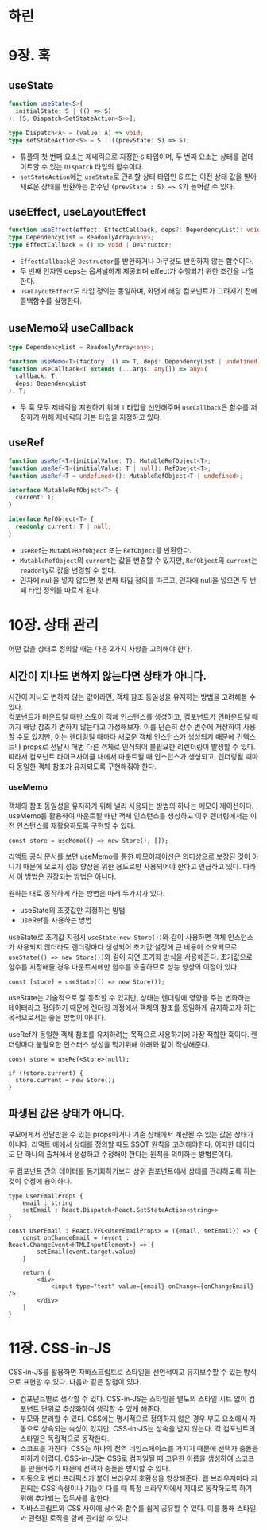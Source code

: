 # 하린

# 9장. 훅

## useState

```ts
function useState<S>(
  initialState: S | (() => S)
): [S, Dispatch<SetStateAction<S>>];

type Dispatch<A> = (value: A) => void;
type setStateAction<S> = S | ((prevState: S) => S);
```

- 튜플의 첫 번째 요소는 제네릭으로 지정한 `S` 타입이며, 두 번째 요소는 상태를 업데이트할 수 있는 `Dispatch` 타입의 함수이다.
- `setStateAction`에는 `useState`로 관리할 상태 타입인 S 또는 이전 상태 값을 받아 새로운 상태를 반환하는 함수인 `(prevState : S) => S`가 들어갈 수 있다.

## useEffect, useLayoutEffect

```ts
function useEffect(effect: EffectCallback, deps?: DependencyList): void;
type DependencyList = ReadonlyArray<any>;
type EffectCallback = () => void | Destructor;
```

- `EffectCallback`은 `Destructor`를 반환하거나 아무것도 반환하지 않는 함수이다.
- 두 번째 인자인 deps는 옵셔널하게 제공되며 effect가 수행되기 위한 조건을 나열한다.
- `useLayoutEffect`도 타입 정의는 동일하며, 화면에 해당 컴포넌트가 그려지기 전에 콜백함수를 실행한다.

## useMemo와 useCallback

```ts
type DependencyList = ReadonlyArray<any>;

function useMemo<T>(factory: () => T, deps: DependencyList | undefined): T;
function useCallback<T extends (...args: any[]) => any>(
  callback: T,
  deps: DependencyList
): T;
```

- 두 훅 모두 제네릭을 지원하기 위해 `T` 타입을 선언해주며 `useCallback`은 함수를 저장하기 위해 제네릭의 기본 타입을 지정하고 있다.

## useRef

```ts
function useRef<T>(initialValue: T): MutableRefObject<T>;
function useRef<T>(initialValue: T | null): RefObejct<T>;
function useRef<T = undefined>(): MutableRefObject<T | undefined>;

interface MutableRefObject<T> {
  current: T;
}

interface RefObject<T> {
  readonly current: T | null;
}
```

- `useRef`는 `MutableRefObject` 또는 `RefObject`를 반환한다.
- `MutableRefObject`의 `current`는 값을 변경할 수 있지만, `RefObject`의 `current`는 `readonly`로 값을 변경할 수 없다.
- 인자에 null을 넣지 않으면 첫 번째 타입 정의를 따르고, 인자에 null을 넣으면 두 번째 타입 정의를 따르게 된다.

# 10장. 상태 관리

어떤 값을 상태로 정의할 때는 다음 2가지 사항을 고려해야 한다.

## 시간이 지나도 변하지 않는다면 상태가 아니다.

시간이 지나도 변하지 않는 값이라면, 객체 참조 동일성을 유지하는 방법을 고려해볼 수 있다.</br>
컴포넌트가 마운트될 때만 스토어 객체 인스턴스를 생성하고, 컴포넌트가 언마운트될 때까지 해당 참조가 변하지 않는다고 가정해보자. 이를 단순히 상수 변수에 저장하여 사용할 수도 있지만, 이는 렌더링될 때마다 새로운 객체 인스턴스가 생성되기 때문에 컨텍스트나 props로 전달시 매번 다른 객체로 인식되어 불필요한 리렌더링이 발생할 수 있다.</br>
따라서 컴포넌트 라이프사이클 내에서 마운트될 때 인스턴스가 생성되고, 렌더링될 때마다 동일한 객체 참조가 유지되도록 구현해줘야 한다.

### useMemo

객체의 참조 동일성을 유지하기 위해 널리 사용되는 방법의 하나는 메모이 제이션이다. useMemo를 활용하여 마운트될 때만 객체 인스턴스를 생성하고 이후 렌더링에서는 이전 인스턴스를 재활용하도록 구현할 수 있다.

```tsx
const store = useMemo(() => new Store(), []);
```

리액트 공식 문서를 보면 useMemo를 통한 메모이제이션은 의미상으로 보장된 것이 아니기 때문에 오로지 성능 향상을 위한 용도로만 사용되어야 한다고 언급하고 있다. 따라서 이 방법은 권장되는 방법은 아니다.</br>

원하는 대로 동작하게 하는 방법은 아래 두가지가 있다.

- useState의 초깃값만 지정하는 방법
- useRef를 사용하는 방법

useState로 초기값 지정시 `useState(new Store())`와 같이 사용하면 객체 인스턴스가 사용되지 않더라도 렌더링마다 생성되어 초기값 설정에 큰 비용이 소요되므로 `useState(() => new Store())`와 같이 지연 초기화 방식을 사용해준다. 초기값으로 함수를 지정해줄 경우 마운트시에만 함수를 호출하므로 성능 향상의 이점이 있다.</br>

```tsx
const [store] = useState(() => new Store());
```

useState는 기술적으로 잘 동작할 수 있지만, 상태는 렌더링에 영향을 주는 변화하는 데이터라고 정의하기 때문에 렌더링 과정에서 객체의 참조를 동일하게 유지하고자 하는 목적으로서는 좋은 방법이 아니다.</br>

useRef가 동일한 객체 참조를 유지하려는 목적으로 사용하기에 가장 적합한 훅이다. 렌더링마다 불필요한 인스터스 생성을 막기위해 아래와 같이 작성해준다.

```tsx
const store = useRef<Store>(null);

if (!store.current) {
  store.current = new Store();
}
```

## 파생된 값은 상태가 아니다.

부모에게서 전달받을 수 있는 props이거나 기존 상태에서 계산될 수 있는 값은 상태가 아니다. 리액트 애에서 상태를 정의할 때도 SSOT 원칙을 고려해야한다. 어떠한 데이터도 단 하나의 출처에서 생성하고 수정해야 한다는 원칙을 의미하는 방법론이다.</br>

두 컴포넌트 간의 데이터를 동기화하기보다 상위 컴포넌트에서 상태를 관리하도록 하는 것이 수정에 용이하다.

```tsx
type UserEmailProps {
    email : string
    setEmail : React.Dispatch<React.SetStateAction<string>>
}

const UserEmail : React.VFC<UserEmailProps> = ({email, setEmail}) => {
    const onChangeEmail = (event : React.ChangeEvent<HTMLInputElement>) => {
        setEmail(event.target.value)
    }

    return (
        <div>
            <input type="text" value={email} onChange={onChangeEmail} />
        </div>
    )
}
```

# 11장. CSS-in-JS

CSS-in-JS를 활용하면 자바스크립트로 스타일을 선언적이고 유지보수할 수 있는 방식으로 표현할 수 있다.
다음과 같은 장점이 있다.

- 컴포넌트별로 생각할 수 있다. CSS-in-JS는 스타일을 별도의 스타일 시트 없이 컴포넌트 단위로 추상화하여 생각할 수 있게 해준다.
- 부모와 분리할 수 있다. CSS에는 명시적으로 정의하지 않은 경우 부모 요소에서 자동으로 상속되는 속성이 있지만, CSS-in-JS는 상속을 받지 않는다. 각 컴포넌트의 스타일은 독립적으로 동작한다.
- 스코프를 가진다. CSS는 하나의 전역 네임스페이스를 가지기 때문에 선택자 충돌을 피하기 어렵다. CSS-in-JS는 CSS로 컴파일될 때 고유한 이름을 생성하여 스코프를 만들어주기 때문에 선택자 충돌을 방지할 수 있다.
- 자동으로 벤더 프리픽스가 붙어 브라우저 호환성을 향상해준다. 웹 브라우저마다 지원되는 CSS 속성이나 기능이 다를 때 특정 브라우저에서 제대로 동작하도록 하기 위해 추가되는 접두사를 말한다.
- 자바스크립트와 CSS 사이에 상수와 함수를 쉽게 공유할 수 있다. 이를 통해 스타일과 관련된 로직을 함께 관리할 수 있다.
